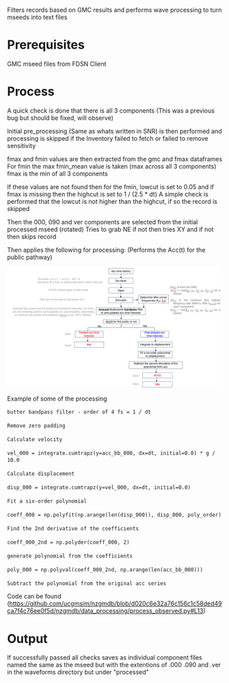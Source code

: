 Filters records based on GMC results and performs wave processing to turn mseeds into text files

# Prerequisites
GMC
mseed files from FDSN Client

# Process

A quick check is done that there is all 3 components (This was a previous bug but should be fixed, will observe)

Initial pre_processing (Same as whats written in SNR) is then performed and processing is skipped if the Inventory failed to fetch or failed to remove sensitivity

fmax and fmin values are then extracted from the gmc and fmax dataframes
For fmin the max fmin_mean value is taken (max across all 3 components)
fmax is the min of all 3 components

If these values are not found then for the fmin, lowcut is set to 0.05 and if fmax is missing then the highcut is set to 1 / (2.5 * dt)
A simple check is performed that the lowcut is not higher than the highcut, if so the record is skipped

Then the 000, 090 and ver components are selected from the initial processed mseed (rotated)
Tries to grab NE if not then tries XY and if not then skips record

Then applies the following for processing:
(Performs the Acc(t) for the public pathway)

![](images/processing.png)

Example of some of the processing

    butter bandpass filter - order of 4 fs = 1 / dt

    Remove zero padding

    Calculate velocity 

    vel_000 = integrate.cumtrapz(y=acc_bb_000, dx=dt, initial=0.0) * g / 10.0

    Calculate displacement 

    disp_000 = integrate.cumtrapz(y=vel_000, dx=dt, initial=0.0)

    Fit a six-order polynomial 

    coeff_000 = np.polyfit(np.arange(len(disp_000)), disp_000, poly_order)

    Find the 2nd derivative of the coefficients 

    coeff_000_2nd = np.polyder(coeff_000, 2)

    generate polynomial from the coefficients

    poly_000 = np.polyval(coeff_000_2nd, np.arange(len(acc_bb_000)))

    Subtract the polynomial from the original acc series

Code can be found (https://github.com/ucgmsim/nzgmdb/blob/d020c6e32a76c156c1c58ded49ca7f4c76ee0f5d/nzgmdb/data_processing/process_observed.py#L13)


# Output
If successfully passed all checks saves as individual component files named the same as the mseed but with the extentions of .000 .090 and .ver in the waveforms directory but under "processed"
